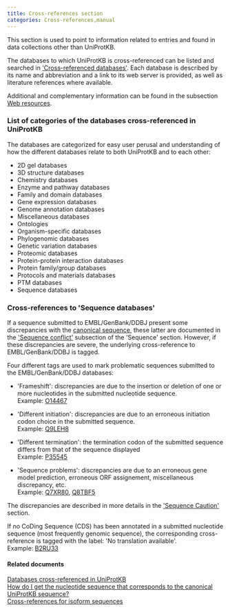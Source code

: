 ```yaml
---
title: Cross-references section
categories: Cross-references,manual
---
```


This section is used to point to information related to entries and found in data collections other than UniProtKB.

The databases to which UniProtKB is cross-referenced can be listed and searched in ['Cross-referenced databases'](https://www.uniprot.org/database). Each database is described by its name and abbreviation and a link to its web server is provided, as well as literature references where available.

Additional and complementary information can be found in the subsection [Web resources](https://www.uniprot.org/help/web_resource).

### List of categories of the databases cross-referenced in UniProtKB

The databases are categorized for easy user perusal and understanding of how the different databases relate to both UniProtKB and to each other:

-   2D gel databases
-   3D structure databases
-   Chemistry databases
-   Enzyme and pathway databases
-   Family and domain databases
-   Gene expression databases
-   Genome annotation databases
-   Miscellaneous databases
-   Ontologies
-   Organism-specific databases
-   Phylogenomic databases
-   Genetic variation databases
-   Proteomic databases
-   Protein-protein interaction databases
-   Protein family/group databases
-   Protocols and materials databases
-   PTM databases
-   Sequence databases

### Cross-references to 'Sequence databases'

If a sequence submitted to EMBL/GenBank/DDBJ present some discrepancies with the [canonical sequence](https://www.uniprot.org/help/canonical%5Fand%5Fisoforms), these latter are documented in the ['Sequence conflict'](https://www.uniprot.org/help/conflict) subsection of the 'Sequence' section. However, if these discrepancies are severe, the underlying cross-reference to EMBL/GenBank/DDBJ is tagged.

Four different tags are used to mark problematic sequences submitted to the EMBL/GenBank/DDBJ databases:

-   'Frameshift': discrepancies are due to the insertion or deletion of one or more nucleotides in the submitted nucleotide sequence.  
    Example: [O14467](https://www.uniprot.org/uniprotkb/O14467#cross-references)

<!-- -->

-   'Different initiation': discrepancies are due to an erroneous initiation codon choice in the submitted sequence.  
    Example: [Q9LEH8](https://www.uniprot.org/uniprotkb/Q9LEH8#cross-references)

<!-- -->

-   'Different termination': the termination codon of the submitted sequence differs from that of the sequence displayed  
    Example: [P35545](https://www.uniprot.org/uniprotkb/P35545#cross-references)

<!-- -->

-   'Sequence problems': discrepancies are due to an erroneous gene model prediction, erroneous ORF assignement, miscellaneous discrepancy, etc.  
    Example: [Q7XR80](https://www.uniprot.org/uniprotkb/Q7XR80#cross-references), [Q8TBF5](https://www.uniprot.org/uniprotkb/Q8TBF5#cross-references)

The discrepancies are described in more details in the ['Sequence Caution'](https://www.uniprot.org/help/sequence%5Fcaution) section.

If no CoDing Sequence (CDS) has been annotated in a submitted nucleotide sequence (most frequently genomic sequence), the corresponding cross-reference is tagged with the label: 'No translation available'.  
Example: [B2RU33](https://www.uniprot.org/uniprotkb/B2RU33#cross-references)

#### Related documents

[Databases cross-referenced in UniProtKB](https://www.uniprot.org/database)  
[How do I get the nucleotide sequence that corresponds to the canonical UniProtKB sequence?](https://www.uniprot.org/help/canonical%5Fnucleotide)  
[Cross-references for isoform sequences](https://www.uniprot.org/help/isoform%5Fcrossreferences)
